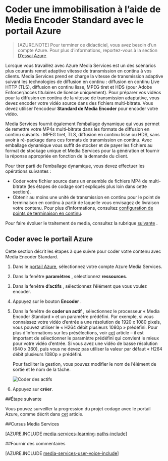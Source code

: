 <properties
    pageTitle="Coder une immobilisation à l’aide de Media Encoder Standard avec le portail Azure | Microsoft Azure"
    description="Ce didacticiel vous guide à travers les étapes de codage d’un actif à l’aide de Media Encoder Standard avec le portail Azure."
    services="media-services"
    documentationCenter=""
    authors="Juliako"
    manager="erikre"
    editor=""/>

<tags
    ms.service="media-services"
    ms.workload="media"
    ms.tgt_pltfrm="na"
    ms.devlang="na"
    ms.topic="article"
    ms.date="10/24/2016"
    ms.author="juliako"/>


# <a name="encode-an-asset-using-media-encoder-standard-with-the-azure-portal"></a>Coder une immobilisation à l’aide de Media Encoder Standard avec le portail Azure

> [AZURE.NOTE] Pour terminer ce didacticiel, vous avez besoin d’un compte Azure. Pour plus d’informations, reportez-vous à la section [D’essai Azure](https://azure.microsoft.com/pricing/free-trial/). 

Lorsque vous travaillez avec Azure Media Services est un des scénarios plus courants remet adaptive vitesse de transmission en continu à vos clients. Media Services prend en charge la vitesse de transmission adaptive suivant les technologies de diffusion en continu : diffusion en continu Live HTTP (TLS), diffusion en continu lisse, MPEG tiret et HDS (pour Adobe Enforcer/accès titulaires de licence uniquement). Pour préparer vos vidéos pour la diffusion en continu de la vitesse de transmission adaptative, vous devez encoder votre vidéo source dans des fichiers multi-bitrate. Vous devez utiliser l’encodeur **Standard de Media Encoder** pour encoder votre vidéo.  

Media Services fournit également l’emballage dynamique qui vous permet de remettre votre MP4s multi-bitrate dans les formats de diffusion en continu suivants : MPEG tiret, TLS, diffusion en continu lisse ou HDS, sans avoir à ré-package dans ces formats de transmission en continu. Avec emballage dynamique vous suffit de stocker et de payer les fichiers au format de stockage unique et Media Services pour la génération et fournir la réponse appropriée en fonction de la demande du client.

Pour tirer parti de l’emballage dynamique, vous devez effectuer les opérations suivantes :

- Coder votre fichier source dans un ensemble de fichiers MP4 de multi-bitrate (les étapes de codage sont expliqués plus loin dans cette section).
- Obtenir au moins une unité de transmission en continu pour le point de terminaison en continu à partir de laquelle vous envisagez de livraison votre contenu. Pour plus d’informations, consultez [configuration de points de terminaison en continu](media-services-portal-vod-get-started.md#configure-streaming-endpoints). 

Pour faire évoluer le traitement de media, consultez la rubrique [suivante](media-services-portal-scale-media-processing.md) .

## <a name="encode-with-the-azure-portal"></a>Coder avec le portail Azure

Cette section décrit les étapes à que suivre pour coder votre contenu avec Media Encoder Standard.

1.  Dans le [portail Azure](https://portal.azure.com/), sélectionnez votre compte Azure Media Services.
2.  Dans la fenêtre **paramètres** , sélectionnez **ressources**.  
2.  Dans la fenêtre **d’actifs** , sélectionnez l’élément que vous voulez encoder.
3.  Appuyez sur le bouton **Encoder** .
4.  Dans la fenêtre de **coder un actif** , sélectionnez le processeur « Media Encoder Standard » et un paramètre prédéfini. Par exemple, si vous connaissez votre vidéo d’entrée a une résolution de 1920 x 1080 pixels, vous pouvez utiliser le « H264 débit plusieurs 1080p » prédéfini. Pour plus d’informations sur les présélections, voir [cet](https://msdn.microsoft.com/library/azure/mt269960.aspx) article – il est important de sélectionner le paramètre prédéfini qui convient le mieux pour votre vidéo d’entrée. Si vous avez une vidéo de basse résolution (640 x 360), puis vous ne devez pas utiliser la valeur par défaut « H264 débit plusieurs 1080p » prédéfini.
    
    Pour faciliter la gestion, vous pouvez modifier le nom de l’élément de sortie et le nom de la tâche.
        
    ![Coder des actifs](./media/media-services-portal-vod-get-started/media-services-encode1.png)
5. Appuyez sur **créer**.


##<a name="next-step"></a>Étape suivante

Vous pouvez surveiller la progression du projet codage avec le portail Azure, comme décrit dans [cet](media-services-portal-check-job-progress.md) article.  

##<a name="media-services-learning-paths"></a>Cursus Media Services

[AZURE.INCLUDE [media-services-learning-paths-include](../../includes/media-services-learning-paths-include.md)]

##<a name="provide-feedback"></a>Fournir des commentaires

[AZURE.INCLUDE [media-services-user-voice-include](../../includes/media-services-user-voice-include.md)]


